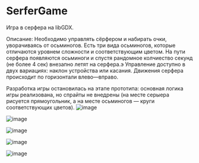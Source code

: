 # SerferGame
Игра в серфера на libGDX.

Описание:
Необходимо управлять сёрфером и набирать очки, уворачиваясь от осьминогов.
Есть три вида осьминогов, которые отличаются уровнем сложности и соответствующим цветом.
На пути серфера появляются осьминоги и спустя рандомное колчиество секунд (не более 4 сек) внезапно летят на серфера.э
Управление доступно в двух вариациях: наклон устройства или касания. Движения серфера происходит по горизонтали влево—вправо.

Разработка игры остановилась на этапе прототипа: основная логика игры реализована, но спрайты не внедрены (на месте серыера рисуется прямоугольник, а на месте осьминогов — круги соответствующих цветов).
![image](https://user-images.githubusercontent.com/17685189/147832129-be6f8c1a-1a8d-46d0-bb41-14de588e3809.jpeg)

![image](https://user-images.githubusercontent.com/17685189/147832140-379ee401-399e-4593-a9fa-66d6751c9d67.jpeg)

![image](https://user-images.githubusercontent.com/17685189/147832148-3a7a6ffd-cd20-42fa-9539-60936587aee9.jpeg)

![image](https://user-images.githubusercontent.com/17685189/147832203-8fbae730-54c6-4f37-b6ef-f4e7e47f4152.jpeg)

![image](https://user-images.githubusercontent.com/17685189/147832240-3f39c19d-c13c-49fb-abca-ce1487962e14.jpeg)
